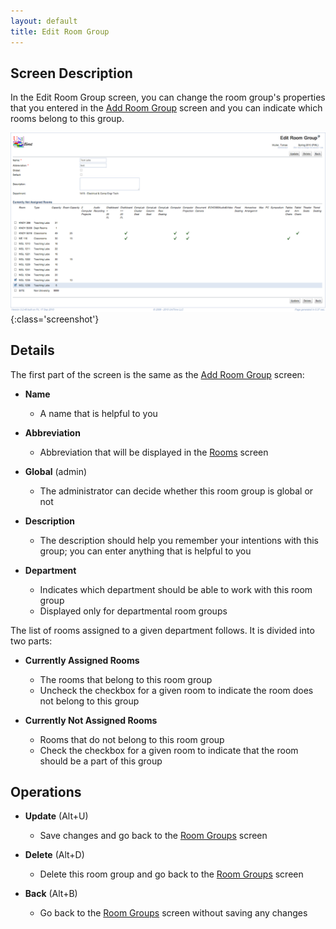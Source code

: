 ```yaml
---
layout: default
title: Edit Room Group
---
```



## Screen Description

In the Edit Room Group screen, you can change the room group's properties that you entered in the [Add Room Group](add-room-group) screen and you can indicate which rooms belong to this group.

![Edit Room Group](images/edit-room-group-1.png){:class='screenshot'}

## Details

The first part of the screen is the same as the [Add Room Group](add-room-group) screen:

* **Name**
	* A name that is helpful to you

* **Abbreviation**
	* Abbreviation that will be displayed in the [Rooms](rooms) screen

* **Global** (admin)
	* The administrator can decide whether this room group is global or not

* **Description**
	* The description should help you remember your intentions with this group; you can enter anything that is helpful to you

* **Department**
	* Indicates which department should be able to work with this room group
	* Displayed only for departmental room groups

The list of rooms assigned to a given department follows. It is divided into two parts:

* **Currently Assigned Rooms**
	* The rooms that belong to this room group
	* Uncheck the checkbox for a given room to indicate the room does not belong to this group

* **Currently Not Assigned Rooms**
	* Rooms that do not belong to this room group
	* Check the checkbox for a given room to indicate that the room should be a part of this group

## Operations

* **Update** (Alt+U)
	* Save changes and go back to the [Room Groups](room-groups) screen

* **Delete** (Alt+D)
	* Delete this room group and go back to the [Room Groups](room-groups) screen

* **Back** (Alt+B)
	* Go back to the [Room Groups](room-groups) screen without saving any changes
